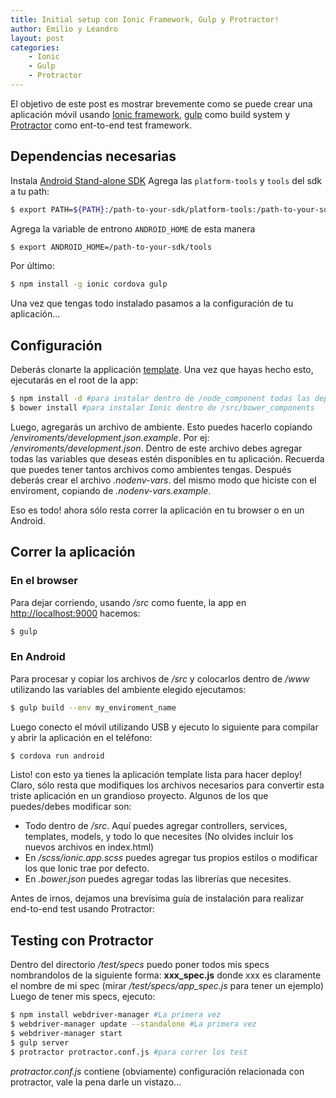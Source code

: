 ```yaml
---
title: Initial setup con Ionic Framework, Gulp y Protractor!
author: Emilio y Leandro
layout: post
categories:
    - Ionic
    - Gulp
    - Protractor
---
```


El objetivo de este post es mostrar brevemente como se puede crear una aplicación móvil usando [Ionic framework](http://ionicframework.com/), [gulp](http://gulpjs.com/) como build system y [Protractor](http://angular.github.io/protractor) como ent-to-end test framework.

## Dependencias necesarias

Instala [Android Stand-alone SDK](https://developer.android.com/sdk/installing/index.html)
Agrega las `platform-tools` y `tools` del sdk a tu path:

```bash
$ export PATH=${PATH}:/path-to-your-sdk/platform-tools:/path-to-your-sdk/tools
```

Agrega la variable de entrono `ANDROID_HOME` de esta manera

```bash
$ export ANDROID_HOME=/path-to-your-sdk/tools
```

Por último:

```bash
$ npm install -g ionic cordova gulp
```

Una vez que tengas todo instalado pasamos a la configuración de tu aplicación...

## Configuración

Deberás clonarte la applicación [template](https://github.com/platanus/starting-ionic-template). Una vez que hayas hecho esto, ejecutarás en el root de la app:

```bash
$ npm install -d #para instalar dentro de /node_component todas las dependencias del archivo .package.json
$ bower install #para instalar Ionic dentro de /src/bower_components
```

Luego, agregarás un archivo de ambiente. Esto puedes hacerlo copiando */enviroments/development.json.example*. Por ej: */enviroments/development.json*. Dentro de este archivo debes agregar todas las variables que deseas estén disponibles en tu aplicación. Recuerda que puedes tener tantos archivos como ambientes tengas.
Después deberás crear el archivo *.nodenv-vars*. del mismo modo que hiciste con el enviroment, copiando de *.nodenv-vars.example*.

Eso es todo! ahora sólo resta correr la aplicación en tu browser o en un Android.

## Correr la aplicación

### En el browser

Para dejar corriendo, usando */src* como fuente, la app en [http://localhost:9000](http://localhost:9000) hacemos:

```bash
$ gulp
```

### En Android

Para procesar y copiar los archivos de */src* y colocarlos dentro de */www* utilizando las variables del ambiente elegido ejecutamos:

```bash
$ gulp build --env my_enviroment_name
```

Luego conecto el móvil utilizando USB y ejecuto lo siguiente para compilar y abrir la aplicación en el teléfono:

```bash
$ cordova run android
```

Listo! con esto ya tienes la aplicación template lista para hacer deploy! Claro, sólo resta que modifiques los archivos necesarios para convertir esta triste aplicación en un grandioso proyecto.
Algunos de los que puedes/debes modificar son:

* Todo dentro de */src*. Aquí puedes agregar controllers, services, templates, models, y todo lo que necesites (No olvides incluir los nuevos archivos en index.html)
* En */scss/ionic.app.scss* puedes agregar tus propios estilos o modificar los que Ionic trae por defecto.
* En *.bower.json* puedes agregar todas las librerías que necesites.

Antes de irnos, dejamos una brevísima guía de instalación para realizar end-to-end test usando Protractor:

## Testing con Protractor

Dentro del directorio */test/specs* puedo poner todos mis specs nombrandolos de la siguiente forma: **xxx_spec.js** donde xxx es claramente el nombre de mi spec (mirar */test/specs/app_spec.js* para tener un ejemplo)
Luego de tener mis specs, ejecuto:

```bash
$ npm install webdriver-manager #La primera vez
$ webdriver-manager update --standalone #La primera vez
$ webdriver-manager start
$ gulp server
$ protractor protractor.conf.js #para correr los test
```

*protractor.conf.js* contiene (obviamente) configuración relacionada con protractor, vale la pena darle un vistazo...
